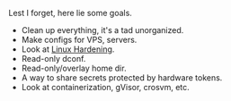 Lest I forget, here lie some goals.

- Clean up everything, it's a tad unorganized.
- Make configs for VPS, servers.
- Look at [Linux Hardening](https://madaidans-insecurities.github.io/guides/linux-hardening.html).
- Read-only dconf.
- Read-only/overlay home dir.
- A way to share secrets protected by hardware tokens.
- Look at containerization, gVisor, crosvm, etc.
